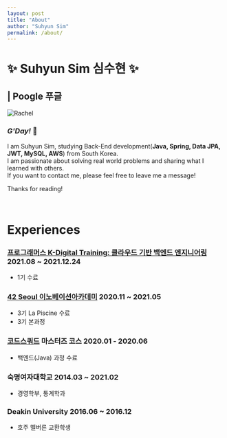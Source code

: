 ```yaml
---
layout: post
title: "About"
author: "Suhyun Sim"
permalink: /about/
---
```


# ✨ Suhyun Sim 심수현 ✨
## | Poogle 푸글 

![Rachel](https://user-images.githubusercontent.com/58318786/92723315-dd863380-f3a3-11ea-99a8-9c7f451c87d8.jpg)

### *G'Day!* 👋  
I am Suhyun Sim, studying Back-End development(**Java, Spring, Data JPA, JWT, MySQL, AWS**) from South Korea.  
I am passionate about solving real world problems and sharing what I learned with others.  
If you want to contact me, please feel free to leave me a message!

Thanks for reading!

<!-- # Projects
* 
* 
*  -->

<br>

# Experiences
### **[프로그래머스 K-Digital Training: 클라우드 기반 백엔드 엔지니어링](https://programmers.co.kr/learn/courses/12177)** 2021.08 ~ 2021.12.24
* 1기 수료

### **[42 Seoul 이노베이션아카데미](https://42seoul.kr/)** 2020.11 ~ 2021.05
* 3기 La Piscine 수료
* 3기 본과정

### **[코드스쿼드](https://codesquad.kr/) 마스터즈 코스** 2020.01 - 2020.06
* 백엔드(Java) 과정 수료

### **숙명여자대학교** 2014.03 ~ 2021.02
* 경영학부, 통계학과

### **Deakin University** 2016.06 ~ 2016.12
* 호주 멜버른 교환학생

